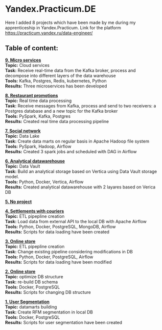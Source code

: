 # Yandex.Practicum.DE
 
Here I added 8 projects which have been made by me during my apprenticeship in Yandex.Practicum. Link for the platform https://practicum.yandex.ru/data-engineer/

## Table of content:

**[9. Micro services](https://github.com/makarov-m/Yandex.Practicum.DE/...)** <br />
**Topic:** Cloud services <br />
**Task:** Receive real-time data from the Kafka broker, process and decompose into different layers of the data warehouse<br />
**Tools:** Kafka, Postgres, Redis, kubernetes, Python <br />
**Results:** Three microservices has been developed <br />

**[8. Restaurant promotions](https://github.com/makarov-m/Yandex.Practicum.DE/tree/main/de-project-8)** <br />
**Topic:** Real time data processing<br />
**Task:** Receive messages from Kafka, process and send to two receivers: a Postgres database and a new topic for the Kafka broker<br />
**Tools:** PySpark, Kafka, Postgres <br />
**Results:** Created real time data processing pipeline<br />

**[7. Social network](https://github.com/makarov-m/Yandex.Practicum.DE/tree/main/de-project-7)** <br />
**Topic:** Data Lake<br />
**Task:** Create data marts on regular basis in Apache Hadoop file system<br />
**Tools:** PySpark, Hadoop, Airflow <br />
**Results:** Created 3 spark jobs and scheduled with DAG in Airflow<br />

**[6. Analytical datawarehouse](https://github.com/makarov-m/Yandex.Practicum.DE/tree/main/de-project-6)** <br />
**Topic:** Data Vault<br />
**Task:** Build an analytical storage based on Vertica using Data Vault storage model. <br />
**Tools:** Python, Docker, Vertica, Airflow <br />
**Results:** Created analytical datawarehouse with 2 layares based on Verica DB<br />

**[5. No project]()** <br />

**[4. Settlements with couriers](https://github.com/makarov-m/Yandex.Practicum.DE/tree/main/de-project-5)** <br />
**Topic:** ETL pipepline creation<br />
**Task:** Load data from external API to the local DB with Apache Airflow <br />
**Tools:** Python, Docker, PostgreSQL, MongoDB, Airflow <br />
**Results:** Scripts for data loading have been created<br />

**[3. Online store](https://github.com/makarov-m/Yandex.Practicum.DE/tree/main/de-project-3)** <br />
**Topic:** ETL pipepline creation<br />
**Task:** Change existing pipeline considering modifications in DB <br />
**Tools:** Python, Docker, PostgreSQL, Airflow <br />
**Results:** Scripts for data loading have been modified <br />

**[2. Online store](https://github.com/makarov-m/Yandex.Practicum.DE/tree/main/de-project-2)** <br />
**Topic:** optimize DB structure <br />
**Task:** re-build DB schema <br />
**Tools:** Docker, PostgreSQL <br />
**Results:** Scripts for changing DB structure <br />

**[1. User Segmentation](https://github.com/makarov-m/Yandex.Practicum.DE/tree/main/de-project-1)** <br />
**Topic:** datamarts building <br />
**Task:** Create RFM segmentation in local DB <br />
**Tools:** Docker, PostgreSQL <br />
**Results:** Scripts for user segmentation have been created<br />
